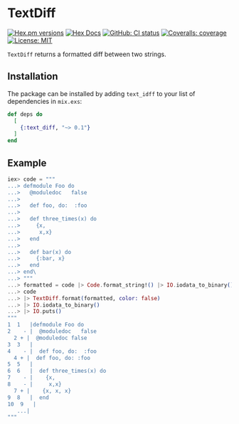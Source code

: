 # TextDiff

[![Hex.pm versions](https://img.shields.io/hexpm/v/text_diff.svg?style=flat-square)](https://hex.pm/packages/text_diff)
[![Hex Docs](https://img.shields.io/badge/docs-hexpm-blue.svg)](https://hexdocs.pm/text_diff/)
[![GitHub: CI status](https://img.shields.io/github/actions/workflow/status/hrzndhrn/text_diff/ci.yml?branch=main&style=flat-square)](https://github.com/hrzndhrn/text_diff/actions)
[![Coveralls: coverage](https://img.shields.io/coverallsCoverage/github/hrzndhrn/text_diff?style=flat-square)](https://coveralls.io/github/hrzndhrn/text_diff)
[![License: MIT](https://img.shields.io/badge/License-MIT-yellow.svg?style=flat-square)](https://github.com/hrzndhrn/text_diff/blob/main/LICENSE.md)

`TextDiff` returns a formatted diff between two strings.

## Installation

The package can be installed by adding `text_idff` to your list of
dependencies in `mix.exs`:

```elixir
def deps do
  [
    {:text_diff, "~> 0.1"}
  ]
end
```

## Example

```elixir
iex> code = """
...> defmodule Foo do
...>   @moduledoc   false
...>
...>   def foo, do:  :foo
...>
...>   def three_times(x) do
...>     {x,
...>      x,x}
...>   end
...>
...>   def bar(x) do
...>     {:bar, x}
...>   end
...> end\
...> """
...> formatted = code |> Code.format_string!() |> IO.iodata_to_binary()
...> code
...> |> TextDiff.format(formatted, color: false)
...> |> IO.iodata_to_binary()
...> |> IO.puts()
"""
1  1   |defmodule Foo do
2    - |  @moduledoc   false
  2 + |  @moduledoc false
3  3   |
4    - |  def foo, do:  :foo
  4 + |  def foo, do: :foo
5  5   |
6  6   |  def three_times(x) do
7    - |    {x,
8    - |     x,x}
  7 + |    {x, x, x}
9  8   |  end
10  9   |
   ...|
"""
```

